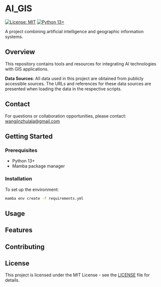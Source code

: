 # AI_GIS

[![License: MIT](https://img.shields.io/badge/License-MIT-yellow.svg)](https://opensource.org/licenses/MIT)
[![Python 13+](https://img.shields.io/badge/python-13%2B-blue.svg)](https://www.python.org/downloads/)

A project combining artificial intelligence and geographic information systems.

## Overview

This repository contains tools and resources for integrating AI technologies with GIS applications.

**Data Sources**: All data used in this project are obtained from publicly accessible sources. The URLs and references for these data sources are presented when loading the data in the respective scripts.

## Contact

For questions or collaboration opportunities, please contact: wangjinzhulala@gmail.com

## Getting Started

### Prerequisites

- Python 13+
- Mamba package manager

### Installation

To set up the environment:

```bash
mamba env create -f requirements.yml
```

## Usage

## Features

## Contributing

## License

This project is licensed under the MIT License - see the [LICENSE](LICENSE) file for details.